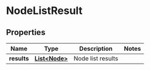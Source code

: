 # NodeListResult

## Properties
Name | Type | Description | Notes
------------ | ------------- | ------------- | -------------
**results** | [**List&lt;Node&gt;**](Node.md) | Node list results | 
